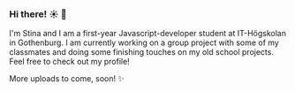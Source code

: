 ### Hi there! ☀️ 🍊

I'm Stina and I am a first-year Javascript-developer student at IT-Högskolan in Gothenburg.
I am currently working on a group project with some of my classmates and doing some finishing touches on my old school projects. 
Feel free to check out my profile!

More uploads to come, soon! ✨

 

<!--
**StinaNorqvist/StinaNorqvist** is a ✨ _special_ ✨ repository because its `README.md` (this file) appears on your GitHub profile.

Here are some ideas to get you started:

- 🔭 I’m currently working on ...
- 🌱 I’m currently learning ...
- 👯 I’m looking to collaborate on ...
- 🤔 I’m looking for help with ...
- 💬 Ask me about ...
- 📫 How to reach me: ...
- 😄 Pronouns: ...
- ⚡ Fun fact: ...
-->
